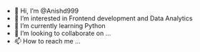 - 👋 Hi, I’m @Anishd999
- 👀 I’m interested in  Frontend development and Data Analytics
- 🌱 I’m currently learning Python
- 💞️ I’m looking to collaborate on ...
- 📫 How to reach me ...

<!---
Anishd999/Anishd999 is a ✨ special ✨ repository because its `README.md` (this file) appears on your GitHub profile.
You can click the Preview link to take a look at your changes.
--->
